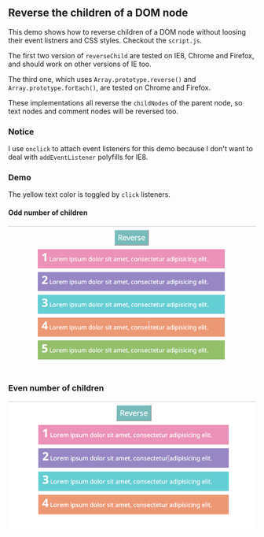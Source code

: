 ## Reverse the children of a DOM node

This demo shows how to reverse children of a DOM node without loosing their event listners and CSS styles. Checkout the `script.js`.

The first two version of `reverseChild` are tested on IE8, Chrome and Firefox, and should work on other versions of IE too.

The third one, which uses `Array.prototype.reverse()` and `Array.prototype.forEach()`, are tested on Chrome and Firefox.

These implementations all reverse the `childNodes` of the parent node, so text nodes and comment nodes will be reversed too.

### Notice

I use `onclick` to attach event listeners for this demo because I don't want to deal with `addEventListener` polyfills for IE8.

### Demo

The yellow text color is toggled by `click` listeners.

#### Odd number of children

![](odd.gif)

### Even number of children

![](even.gif)
